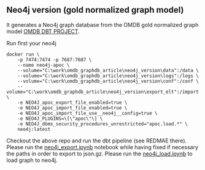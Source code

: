 
## Neo4j version (gold normalized graph model)
It generates a Neo4j graph database from the OMDB gold normalized graph model [OMDB DBT PROJECT](https://github.com/fithisux/omdb_manual_dataset/tree/main).

Run first your neo4j

```
docker run \
    -p 7474:7474 -p 7687:7687 \
    --name neo4j-apoc \
    --volume="C:\work\omdb_graphdb_article\neo4j_version\data":/data \
    --volume="C:\work\omdb_graphdb_article\neo4j_version\logs":/logs \
    --volume="C:\work\omdb_graphdb_article\neo4j_version\conf":/conf \
    --volume="C:\work\omdb_graphdb_article\neo4j_version\export_elt":/import \
    -e NEO4J_apoc_export_file_enabled=true \
    -e NEO4J_apoc_import_file_enabled=true \
    -e NEO4J_apoc_import_file_use__neo4j__config=true \
    -e NEO4J_PLUGINS=\[\"apoc\"\] \
    -e NEO4J_dbms_security_procedures_unrestricted="apoc.load.*" \
    neo4j:latest
```
Checkout the above repo and run the dbt pipeline (see REDMAE there). 
Please run the [neo4j_export.ipynb](neo4j_version/neo4j_export.ipynb) notebook while having fixed if necessary the paths in order to export to json.gz.
Please run the [neo4j_load.ipynb](neo4j_version/neo4j_load.ipynb) to load graph to neo4j.